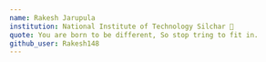 ```yaml
---
name: Rakesh Jarupula
institution: National Institute of Technology Silchar 🚩 
quote: You are born to be different, So stop tring to fit in.
github_user: Rakesh148
---
```

